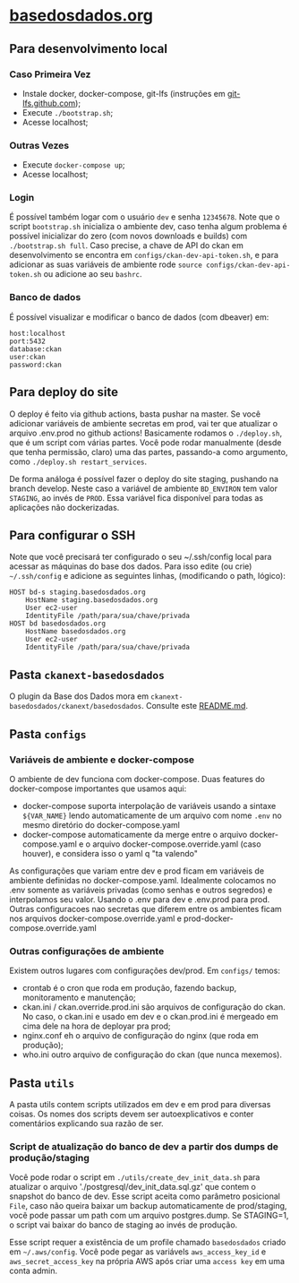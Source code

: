 # [basedosdados.org](http://basedosdados.org)

## Para desenvolvimento local

### Caso Primeira Vez

- Instale docker, docker-compose, git-lfs (instruções em [git-lfs.github.com](https://git-lfs.github.com/));
- Execute `./bootstrap.sh`;
- Acesse localhost;

### Outras Vezes

- Execute `docker-compose up`;
- Acesse localhost;

### Login

É possível também logar com o usuário `dev` e senha `12345678`. Note que o script `bootstrap.sh` inicializa o ambiente dev, caso tenha algum problema é possível inicializar do zero (com novos downloads e builds) com `./bootstrap.sh full`. Caso precise, a chave de API do ckan em desenvolvimento se encontra em `configs/ckan-dev-api-token.sh`, e para adicionar as suas variáveis de ambiente rode `source configs/ckan-dev-api-token.sh` ou adicione ao seu `bashrc`.

### Banco de dados

É possível visualizar e modificar o banco de dados (com dbeaver) em:

```
host:localhost
port:5432
database:ckan
user:ckan
password:ckan
```

## Para deploy do site

O deploy é feito via github actions, basta pushar na master. Se você adicionar variáveis de ambiente secretas em prod, vai ter que atualizar o arquivo .env.prod no github actions! Basicamente rodamos o `./deploy.sh`, que é um script com várias partes. Você pode rodar manualmente (desde que tenha permissão, claro) uma das partes, passando-a como argumento, como `./deploy.sh restart_services`.

De forma análoga é possível fazer o deploy do site staging, pushando na branch develop. Neste caso a variável de ambiente `BD_ENVIRON` tem valor `STAGING`, ao invés de `PROD`. Essa variável fica disponível para todas as aplicações não dockerizadas.

## Para configurar o SSH

Note que você precisará ter configurado o seu ~/.ssh/config local para acessar as máquinas do base dos dados. Para isso edite (ou crie) `~/.ssh/config` e adicione as seguintes linhas, (modificando o path, lógico):

```ssh_config
HOST bd-s staging.basedosdados.org
    HostName staging.basedosdados.org
    User ec2-user
    IdentityFile /path/para/sua/chave/privada
HOST bd basedosdados.org
    HostName basedosdados.org
    User ec2-user
    IdentityFile /path/para/sua/chave/privada
```

## Pasta `ckanext-basedosdados`

O plugin da Base dos Dados mora em `ckanext-basedosdados/ckanext/basedosdados`. Consulte este [README.md](ckanext-basedosdados/ckanext/basedosdados/README.md).

## Pasta `configs`

### Variáveis de ambiente e docker-compose

O ambiente de dev funciona com docker-compose. Duas features do docker-compose importantes que usamos aqui:

- docker-compose suporta interpolação de variáveis usando a sintaxe `${VAR_NAME}` lendo automaticamente de um arquivo com nome `.env` no mesmo diretório do docker-compose.yaml
- docker-compose automaticamente da merge entre o arquivo docker-compose.yaml e o arquivo docker-compose.override.yaml (caso houver), e considera isso o yaml q "ta valendo"

As configurações que variam entre dev e prod ficam em variáveis de ambiente definidas no docker-compose.yaml. Idealmente colocamos no .env somente as variáveis privadas (como senhas e outros segredos) e interpolamos seu valor. Usando o .env para dev e .env.prod para prod. Outras configuracoes nao secretas que diferem entre os ambientes ficam nos arquivos docker-compose.override.yaml e prod-docker-compose.override.yaml

### Outras configurações de ambiente

Existem outros lugares com configurações dev/prod. Em `configs/` temos:

- crontab é o cron que roda em produção, fazendo backup, monitoramento e manutenção;
- ckan.ini / ckan.override.prod.ini são arquivos de configuração do ckan. No caso, o ckan.ini e usado em dev e o ckan.prod.ini é mergeado em cima dele na hora de deployar pra prod;
- nginx.conf eh o arquivo de configuração do nginx (que roda em produção);
- who.ini outro arquivo de configuração do ckan (que nunca mexemos).

## Pasta `utils`

A pasta utils contem scripts utilizados em dev e em prod para diversas coisas. Os nomes dos scripts devem ser autoexplicativos e conter comentários explicando sua razão de ser.

### Script de atualização do banco de dev a partir dos dumps de produção/staging

Você pode rodar o script em `./utils/create_dev_init_data.sh` para atualizar o arquivo './postgresql/dev_init_data.sql.gz' que contem o snapshot do banco de dev. Esse script aceita como parâmetro posicional `File`, caso não queira baixar um backup automaticamente de prod/staging, você pode passar um path com um arquivo postgres.dump. Se STAGING=1, o script vai baixar do banco de staging ao invés de produção.

Esse script requer a existência de um profile chamado `basedosdados` criado em `~/.aws/config`. Você pode pegar as variávels `aws_access_key_id` e `aws_secret_access_key` na própria AWS após criar uma `access key` em uma conta admin.
